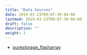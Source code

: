 ```yaml
---
title: "Data Sources"
date: 2019-03-23T09:07:39-04:00
lastmod: 2019-03-23T09:07:39-04:00
draft: false
description: ""
weight: 3
---
```


+ [purestorage_flasharray](/data-sources/purestorage_flasharray/)
